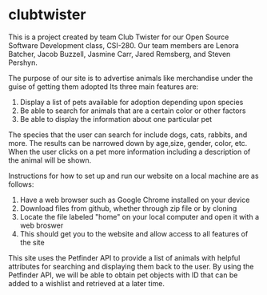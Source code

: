 # clubtwister
This is a project created by team Club Twister for our Open Source Software Development class, CSI-280.
Our team members are Lenora Batcher, Jacob Buzzell, Jasmine Carr, Jared Remsberg, and Steven Pershyn.

The purpose of our site is to advertise animals like merchandise under the guise of getting them adopted
Its three main features are:
1. Display a list of pets available for adoption depending upon species
2. Be able to search for animals that are a certain color or other factors
3. Be able to display the information about one particular pet

The species that the user can search for include dogs, cats, rabbits, and more. The results can be narrowed down by age,size, gender, color, etc. When the user clicks on a pet more information including a description of the animal will be shown.

Instructions for how to set up and run our website on a local machine are as follows:
1. Have a web browser such as Google Chrome installed on your device
2. Download files from github, whether through zip file or by cloning
3. Locate the file labeled "home" on your local computer and open it with a web broswer
4. This should get you to the website and allow access to all features of the site

This site uses the Petfinder API to provide a list of animals with helpful attributes for searching and displaying them back to the user.  By using the Petfinder API, we will be able to obtain pet objects with ID that can be added to a wishlist and retrieved at a later time.
